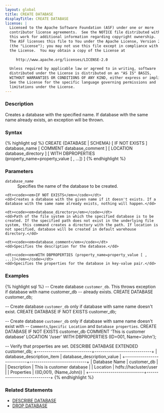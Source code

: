 ```yaml
---
layout: global
title: CREATE DATABASE
displayTitle: CREATE DATABASE 
license: |
  Licensed to the Apache Software Foundation (ASF) under one or more
  contributor license agreements.  See the NOTICE file distributed with
  this work for additional information regarding copyright ownership.
  The ASF licenses this file to You under the Apache License, Version 2.0
  (the "License"); you may not use this file except in compliance with
  the License.  You may obtain a copy of the License at
 
     http://www.apache.org/licenses/LICENSE-2.0
 
  Unless required by applicable law or agreed to in writing, software
  distributed under the License is distributed on an "AS IS" BASIS,
  WITHOUT WARRANTIES OR CONDITIONS OF ANY KIND, either express or implied.
  See the License for the specific language governing permissions and
  limitations under the License.
---
```


### Description
Creates a database with the specified name. If database with the same name already exists, an exception will be thrown.

### Syntax
{% highlight sql %}
CREATE {DATABASE | SCHEMA} [ IF NOT EXISTS ] database_name
  [ COMMENT database_comment ]
  [ LOCATION database_directory ]
  [ WITH DBPROPERTIES (property_name=property_value [ , ...]) ]
{% endhighlight %}

### Parameters
<dl>
    <dt><code><em>database_name</em></code></dt>
    <dd>Specifies the name of the database to be created.</dd>

    <dt><code><em>IF NOT EXISTS</em></code></dt>
    <dd>Creates a database with the given name if it doesn't exists. If a database with the same name already exists, nothing will happen.</dd>

    <dt><code><em>database_directory</em></code></dt>
    <dd>Path of the file system in which the specified database is to be created. If the specified path does not exist in the underlying file system, this command creates a directory with the path. If location is not specified, database will be created in default warehouse directory.</dd>

    <dt><code><em>database_comment</em></code></dt>
    <dd>Specifies the description for the database.</dd>

    <dt><code><em>WITH DBPROPERTIES (property_name=property_value [ , ...])</em></code></dt>
    <dd>Specifies the properties for the database in key-value pair.</dd>
</dl>

### Examples
{% highlight sql %}
-- Create database `customer_db`. This throws exception if database with name customer_db
-- already exists.
CREATE DATABASE customer_db;

-- Create database `customer_db` only if database with same name doesn't exist.
CREATE DATABASE IF NOT EXISTS customer_db;

-- Create database `customer_db` only if database with same name doesn't exist with 
-- `Comments`,`Specific Location` and `Database properties`.
CREATE DATABASE IF NOT EXISTS customer_db COMMENT 'This is customer database' LOCATION '/user'
 WITH DBPROPERTIES (ID=001, Name='John');

-- Verify that properties are set.
DESCRIBE DATABASE EXTENDED customer_db;
   +----------------------------+-----------------------------+
   | database_description_item  | database_description_value  |
   +----------------------------+-----------------------------+
   | Database Name              | customer_db                 |
   | Description                | This is customer database   |
   | Location                   | hdfs://hacluster/user       |
   | Properties                 | ((ID,001), (Name,John))     |
   +----------------------------+-----------------------------+
{% endhighlight %}

### Related Statements
- [DESCRIBE DATABASE](sql-ref-syntax-aux-describe-database.html)
- [DROP DATABASE](sql-ref-syntax-ddl-drop-database.html)
